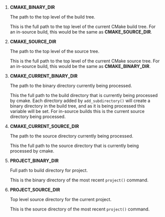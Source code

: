  1. **CMAKE_BINARY_DIR**
	
	The path to the top level of the build tree.
	
	This is the full path to the top level of the current CMake build tree. For an in-source build, this would be the same as **CMAKE_SOURCE_DIR**.
	
2. **CMAKE_SOURCE_DIR**
	
	The path to the top level of the source tree.
	
	This is the full path to the top level of the current CMake source tree. For an in-source build, this would be the same as **CMAKE_BINARY_DIR**.
	
3. **CMAKE_CURRENT_BINARY_DIR**
	
	The path to the binary directory currently being processed.
	
	This the full path to the build directory that is currently being processed by cmake. Each directory added by `add_subdirectory()` will create a binary directory in the build tree, and as it is being processed this variable will be set. For in-source builds this is the current source directory being processed.
	
4. **CMAKE_CURRENT_SOURCE_DIR**
	
	The path to the source directory currently being processed.
	
	This the full path to the source directory that is currently being processed by cmake.
	
5. **PROJECT_BINARY_DIR**
	
	Full path to build directory for project.
	
	This is the binary directory of the most recent `project()` command.
	
6. **PROJECT_SOURCE_DIR**
	
	Top level source directory for the current project.
	
	This is the source directory of the most recent `project()` command.
<!--stackedit_data:
eyJoaXN0b3J5IjpbLTE2ODc0NjA0MDNdfQ==
-->